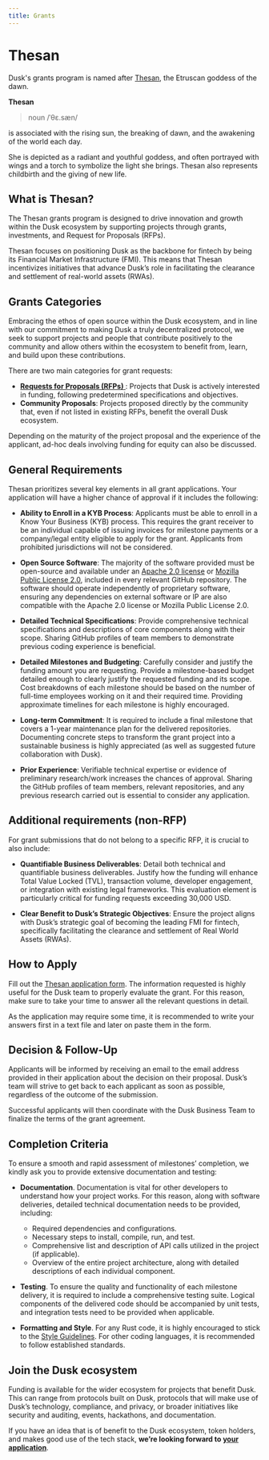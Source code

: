 ```yaml
---
title: Grants 
---
```


# Thesan

Dusk's grants program is named after <a href="https://en.wikipedia.org/wiki/Thesan" target="_blank">Thesan</a>, the Etruscan goddess of the dawn.

__Thesan__

> noun
> /ˈθɛ.sæn/

is associated with the rising sun, the breaking of dawn, and the awakening of the world each day.

She is depicted as a radiant and youthful goddess, and often portrayed with wings and a torch to symbolize the light she brings. Thesan also represents childbirth and the giving of new life. 

## What is Thesan?

The Thesan grants program is designed to drive innovation and growth within the Dusk ecosystem by supporting projects through grants, investments, and Request for Proposals (RFPs).

Thesan focuses on positioning Dusk as the backbone for fintech by being its Financial Market Infrastructure (FMI). This means that Thesan incentivizes initiatives that advance Dusk’s role in facilitating the clearance and settlement of real-world assets (RWAs).

## Grants Categories

Embracing the ethos of open source within the Dusk ecosystem, and in line with our commitment to making Dusk a truly decentralized protocol, we seek to support projects and people that contribute positively to the community and allow others within the ecosystem to benefit from, learn, and build upon these contributions.

There are two main categories for grant requests:

- <a href="http://docs.dusk.network/grants/what-is-rfp" target="_blank"> **Requests for Proposals (RFPs)** </a>: Projects that Dusk is actively interested in funding, following predetermined specifications and objectives.
- **Community Proposals**: Projects proposed directly by the community that, even if not listed in existing RFPs, benefit the overall Dusk ecosystem.

Depending on the maturity of the project proposal and the experience of the applicant, ad-hoc deals involving funding for equity can also be discussed.

## General Requirements

Thesan prioritizes several key elements in all grant applications. Your application will have a higher chance of approval if it includes the following:

- **Ability to Enroll in a KYB Process**: Applicants must be able to enroll in a Know Your Business (KYB) process. This requires the grant receiver to be an individual capable of issuing invoices for milestone payments or a company/legal entity eligible to apply for the grant. Applicants from prohibited jurisdictions will not be considered.

- **Open Source Software**: The majority of the software provided must be open-source and available under an [Apache 2.0 license](https://www.apache.org/licenses/LICENSE-2.0) or [Mozilla Public License 2.0](https://www.mozilla.org/en-US/MPL/2.0/), included in every relevant GitHub repository. The software should operate independently of proprietary software, ensuring any dependencies on external software or IP are also compatible with the Apache 2.0 license or Mozilla Public License 2.0.

- **Detailed Technical Specifications**: Provide comprehensive technical specifications and descriptions of core components along with their scope. Sharing GitHub profiles of team members to demonstrate previous coding experience is beneficial.

- **Detailed Milestones and Budgeting**: Carefully consider and justify the funding amount you are requesting. Provide a milestone-based budget detailed enough to clearly justify the requested funding and its scope. Cost breakdowns of each milestone should be based on the number of full-time employees working on it and their required time. Providing approximate timelines for each milestone is highly encouraged.

- **Long-term Commitment**: It is required to include a final milestone that covers a 1-year maintenance plan for the delivered repositories. Documenting concrete steps to transform the grant project into a sustainable business is highly appreciated (as well as suggested future collaboration with Dusk).

- **Prior Experience**: Verifiable technical expertise or evidence of preliminary research/work increases the chances of approval. Sharing the GitHub profiles of team members, relevant repositories, and any previous research carried out is essential to consider any application.

## Additional requirements (non-RFP)

For grant submissions that do not belong to a specific RFP, it is crucial to also include:

- **Quantifiable Business Deliverables**: Detail both technical and quantifiable business deliverables. Justify how the funding will enhance Total Value Locked (TVL), transaction volume, developer engagement, or integration with existing legal frameworks. This evaluation element is particularly critical for funding requests exceeding 30,000 USD.

- **Clear Benefit to Dusk’s Strategic Objectives**: Ensure the project aligns with Dusk’s strategic goal of becoming the leading FMI for fintech, specifically facilitating the clearance and settlement of Real World Assets (RWAs). 

## How to Apply

Fill out the [Thesan application form](https://qfisyyuui1g.typeform.com/to/uAucnWFJ). 
The information requested is highly useful for the Dusk team to properly evaluate the grant. For this reason, make sure to take your time to answer all the relevant questions in detail.

As the application may require some time, it is recommended to write your answers first in a text file and later on paste them in the form.

## Decision & Follow-Up

Applicants will be informed by receiving an email to the email address provided in their application about the decision on their proposal. Dusk’s team will strive to get back to each applicant as soon as possible, regardless of the outcome of the submission.

Successful applicants will then coordinate with the Dusk Business Team to finalize the terms of the grant agreement.

## Completion Criteria

To ensure a smooth and rapid assessment of milestones’ completion, we kindly ask you to provide extensive documentation and testing:

- **Documentation**. Documentation is vital for other developers to understand how your project works. For this reason, along with software deliveries, detailed technical documentation needs to be provided, including:

  - Required dependencies and configurations.
  - Necessary steps to install, compile, run, and test.
  - Comprehensive list and description of API calls utilized in the project (if applicable).
  - Overview of the entire project architecture, along with detailed descriptions of each individual component.

- **Testing**. To ensure the quality and functionality of each milestone delivery, it is required to include a comprehensive testing suite. Logical components of the delivered code should be accompanied by unit tests, and integration tests need to be provided when applicable.

- **Formatting and Style**. For any Rust code, it is highly encouraged to stick to the <a href="https://doc.rust-lang.org/1.0.0/style/README.html" target="_blank">Style Guidelines</a>. For other coding languages, it is recommended to follow established standards.

## Join the Dusk ecosystem

Funding is available for the wider ecosystem for projects that benefit Dusk. This can range from protocols built on Dusk, protocols that will make use of Dusk’s technology, compliance, and privacy, or broader initiatives like security and auditing, events, hackathons, and documentation. 

If you have an idea that is of benefit to the Dusk ecosystem, token holders, and makes good use of the tech stack,
**we’re looking forward to [your application](https://qfisyyuui1g.typeform.com/to/uAucnWFJ)**. 
